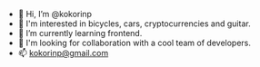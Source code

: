 - 👋 Hi, I’m @kokorinp
- 👀 I'm interested in bicycles, cars, cryptocurrencies and guitar.
- 🌱 I’m currently learning frontend.
- 💞️ I'm looking for collaboration with a cool team of developers.
- 📫 kokorinp@gmail.com
